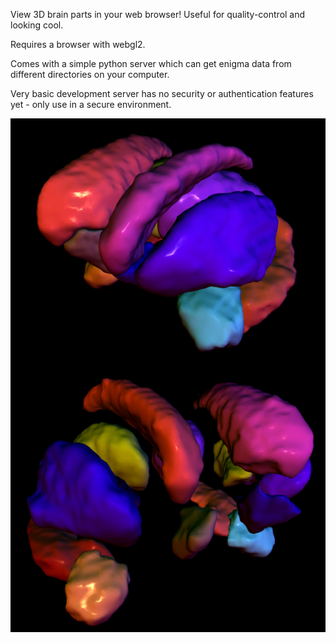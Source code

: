 View 3D brain parts in your web browser! Useful for quality-control and looking cool.

Requires a browser with webgl2.

Comes with a simple python server which can get enigma data from different directories on your computer.

Very basic development server has no security or authentication features yet - only use in a secure environment.

<img src="Demo/brain1.png" align="middle"/>
<br>
<img src="Demo/brain2.png" align="middle"/>
